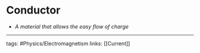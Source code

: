 # Conductor
- *A material that allows the easy flow of charge*

---
tags: #Physics/Electromagnetism 
links: [[Current]]